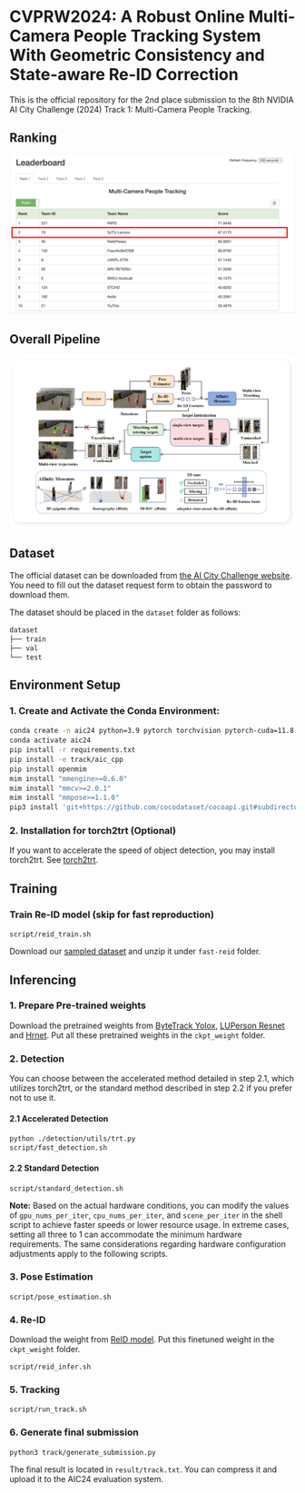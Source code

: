 # CVPRW2024: A Robust Online Multi-Camera People Tracking System With Geometric Consistency and State-aware Re-ID Correction

This is the official repository for the 2nd place submission to the 8th NVIDIA AI City Challenge (2024) Track 1: Multi-Camera People Tracking.

## Ranking 

<img src="ranking.png" width="650" />

## Overall Pipeline

<img src="architecture.png" width="650" />

## Dataset

The official dataset can be downloaded from [the AI City Challenge website](https://www.aicitychallenge.org/2024-data-and-evaluation/). You need to fill out the dataset request form to obtain the password to download them.

The dataset should be placed in the `dataset` folder as follows:

```
dataset
├── train
├── val
└── test
```

## Environment Setup

### 1. Create and Activate the Conda Environment:

```bash
conda create -n aic24 python=3.9 pytorch torchvision pytorch-cuda=11.8 -c pytorch -c nvidia
conda activate aic24
pip install -r requirements.txt
pip install -e track/aic_cpp
pip install openmim
mim install "mmengine>=0.6.0"
mim install "mmcv>=2.0.1"
mim install "mmpose>=1.1.0"
pip3 install 'git+https://github.com/cocodataset/cocoapi.git#subdirectory=PythonAPI'
```

### 2. Installation for torch2trt (Optional)
If you want to accelerate the speed of object detection, you may install torch2trt. See [torch2trt](https://github.com/NVIDIA-AI-IOT/torch2trt).

## Training
### Train Re-ID model (skip for fast reproduction)
```
script/reid_train.sh
```

Download our [sampled dataset](https://drive.google.com/file/d/13OObd7baOq2NYedShAt4-ZaDBteD8MtA/view?usp=sharing) and unzip it under `fast-reid` folder.

## Inferencing
### 1. Prepare Pre-trained weights

Download the pretrained weights from [ByteTrack Yolox](https://drive.google.com/file/d/1LVFqYqx88R0TUjCMbTaKrJkL7-SdCSmC/view?usp=drive_link), [LUPerson Resnet](https://drive.google.com/file/d/1xDKWJRWja01nNOeV7TWcn58sHYSal2k9/view?usp=drive_link) and [Hrnet](https://drive.google.com/file/d/1tNT6gOBB95qYPCypvCctj1o-r7bzdwxA/view?usp=drive_link). Put all these pretrained weights in the `ckpt_weight` folder.

### 2. Detection
You can choose between the accelerated method detailed in step 2.1, which utilizes torch2trt, or the standard method described in step 2.2 if you prefer not to use it.

#### 2.1 Accelerated Detection
```
python ./detection/utils/trt.py
script/fast_detection.sh
```
#### 2.2 Standard Detection
```
script/standard_detection.sh
```

**Note:** Based on the actual hardware conditions, you can modify the values of `gpu_nums_per_iter`, `cpu_nums_per_iter`, and `scene_per_iter` in the shell script to achieve faster speeds or lower resource usage. In extreme cases, setting all three to 1 can accommodate the minimum hardware requirements. The same considerations regarding hardware configuration adjustments apply to the following scripts. 

### 3. Pose Estimation
```
script/pose_estimation.sh
```

### 4. Re-ID

Download the weight from [ReID model](https://drive.google.com/file/d/17qbBmBX7DiT2lOuQ6rGHl8s9deKHkVn2/view?usp=sharing). Put this finetuned weight in the `ckpt_weight` folder.

```
script/reid_infer.sh
```


### 5. Tracking
```
script/run_track.sh
```

### 6. Generate final submission
```
python3 track/generate_submission.py
```

The final result is located in `result/track.txt`. You can compress it and upload it to the AIC24 evaluation system.